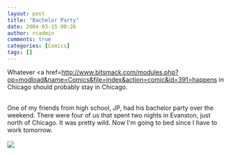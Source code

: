 ```yaml
---
layout: post
title: "Bachelor Party"
date: 2004-03-15 00:26
author: rcadmin
comments: true
categories: [Comics]
tags: []
---
```

Whatever <a href=http://www.bitsmack.com/modules.php?op=modload&name=Comics&file=index&action=comic&id=391>happens in Chicago</a> should probably stay in Chicago.
<br />

<br />
One of my friends from high school, JP, had his bachelor party over the weekend. There were four of us that spent two nights in Evanston, just north of Chicago. It was pretty wild. Now I'm going to bed since I have to work tomorrow.<Br><br><!--more--><img src='/wp/wp-content/comics/20040315.gif' alt'' />
